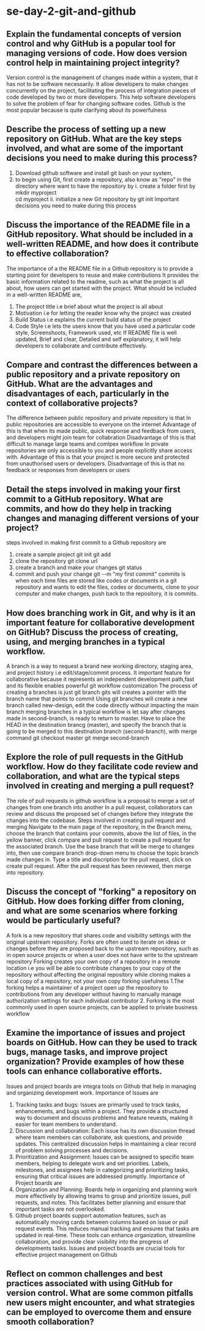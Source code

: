 # se-day-2-git-and-github
## Explain the fundamental concepts of version control and why GitHub is a popular tool for managing versions of code. How does version control help in maintaining project integrity?
 Version control is the management of changes made within a system, that it has not to be software necessarily. It allow developers to make changes concurrently on the project, facilitating the process of integration pieces of code developed by two or more developers. This help software developers to solve the problem of fear for changing software codes.
 Github is the most popular because is quite clarifying about its powerfulness

## Describe the process of setting up a new repository on GitHub. What are the key steps involved, and what are some of the important decisions you need to make during this process?
1. Download github software and install git bash on your system,
2. to begin using Git, first create a repository, also know as "repo" in the directory where want to have the repository by
 i.  create a folder first by
   mkdir myproject     
   cd myproject
  ii. initialize a new Git repository by
   git init
Important decisions you need to make during this process  

## Discuss the importance of the README file in a GitHub repository. What should be included in a well-written README, and how does it contribute to effective collaboration?
The importance of a the README file in a Github repository is to provide a starting point for developers to reuse and make contributions
It provides the basic information related to the readme, such as what the project is all about, how users can get started with the project.
What should be included in a well-written README are, 
1. The project title i.e brief about what the project is all about
2. Motivation i.e for letting the reader know why the project was created
3. Build Status i.e explains the current build status of the project
4. Code Style i.e lets the users know that you have used a particular code style, Screenshoots, Framework used, etc
If README file is well updated, Brief and clear, Detailed and self explanatory, it will help developers to collaborate and contribute effectively.

## Compare and contrast the differences between a public repository and a private repository on GitHub. What are the advantages and disadvantages of each, particularly in the context of collaborative projects?
The difference between public repository and private repository is that 
In public repositories are accessible to everyone on the internet
Advantage of this is that when its made public, quick response and feedback from users, and developers might join team for collabration
Disadvantage of this is that difficult to manage large teams and comlpex workflow
In private repositories are only accessible to you and people explicitly share access with.
Advantage of this is that your project is more secure and protected from unauthorised users or developers.
Disadvantage of this is that no feedback or responses from developers or users 

## Detail the steps involved in making your first commit to a GitHub repository. What are commits, and how do they help in tracking changes and managing different versions of your project?
steps involved in making first commit to a Github repository are
1. create a sample project
   git init
   git add <filename>
2. clone the repository
   git clone url
3. create a branch and make your changes
   git status
4. commit and push your change
   git --m "my first commit" 
commits is when each time files are stored like codes or documents in a git repository and wants to edit the files, codes or documents, clone to your computer and make changes, push back to the repository, it is commits.

## How does branching work in Git, and why is it an important feature for collaborative development on GitHub? Discuss the process of creating, using, and merging branches in a typical workflow.
A branch is a way to request a brand new working directory, staging area, and project history i.e edit/stage/commit process.
It important feature for collaborative because it represents an independent development path,fast and its flexible enables powerful git workflow customization
The process of creating a branches is just
git branch <branch->  gits will creates a pointer with the branch name that points to commit
Using git branches will create a new branch called new-design, edit the code directly without impacting the main branch
merging branches in a typical workflow is let say after changes made in second-branch, is ready to return to master. Have to place the HEAD in the destination brancg (master), and specify the branch that is going to be merged to this destination branch (second-branch), with merge command
git checkout master
git merge second-branch


## Explore the role of pull requests in the GitHub workflow. How do they facilitate code review and collaboration, and what are the typical steps involved in creating and merging a pull request?
The role of pull requests in github workflow is a proposal to merge a set of changes from one branch into another
In a pull request, collaborators can review and discuss the proposed set of changes before they integrate the changes into the codebase.
Steps involved in creating pull request and merging
Navigate to the main page of the repository, in the Branch menu, choose the branch that contains your commits, above the list of files, in the yellow banner, click compare and pull request to create a pull request for the associated branch. Use the base branch that will be merge to changes into, then use compare branch drop-down menu to choose the topic branch made changes in. Type a title and discription for the pull request, click on create pull request. After the pull request has been reviewed, then merge into repository.


## Discuss the concept of "forking" a repository on GitHub. How does forking differ from cloning, and what are some scenarios where forking would be particularly useful?
A fork is a new repository that shares code and visibility settings with the original upstream repository. Forks are often used to iterate on ideas or changes before they are proposed back to the upstream repository, such as in open source projects or when a user does not have write to the upstream repository
Forking creates your own copy of a repository in a remote location i.e you will be able to contribute changes to your copy of the repository without affecting the original repository while cloning makes a local copy of a repository, not your own copy
forking usefulness
1.The forking helps a maintainer of a project open up the repository to contributions from any developer without having to manually manage authorization settings for each individual contributor
2. Forking is the most commonly used in open source projects, can be applied to private business workflow 


## Examine the importance of issues and project boards on GitHub. How can they be used to track bugs, manage tasks, and improve project organization? Provide examples of how these tools can enhance collaborative efforts.
Issues and project boards are integra tools on Github that help in managing and organizing development work.
Importance of Issues are 
1. Tracking tasks and bugs: Issues are primarily used to track tasks, enhancements, and bugs within a project. They provide a structured way to document and discuss problems and feature reuests, making it easier for team members to understand.
2. Discussion and collaboration: Each issue has its own discussion thread where team members can collaborate, ask questions, and provide updates. This centralized discussion helps in maintaining a clear record of problem solving processes and decisions.
3. Prioritization and Assignment: Issues can be assigned to specific team members, helping to delegate work and set priorities. Labels, milestones, and assignees help in categorizing and prioritizing tasks, ensuring that critical issues are addressed promptly.
Importance of Project boards are
1. Organization and Planning: Boards help in organizing and planning work more effectively by allowing teams to group and prioritize issues, pull requests, and notes. This facilitates better planning and ensure that important tasks are not overlooked.
2. Github project boards support automation features, such as automatically moving cards between columns based on issue or pull request events. This reduces manual tracking and ensures that tasks are updated in real-time.
These tools can enhance organization, streamline collaboration, and provide clear visibility into the progress of developments tasks. Issues and project boards are crucial tools for effective project management on Github

## Reflect on common challenges and best practices associated with using GitHub for version control. What are some common pitfalls new users might encounter, and what strategies can be employed to overcome them and ensure smooth collaboration?
